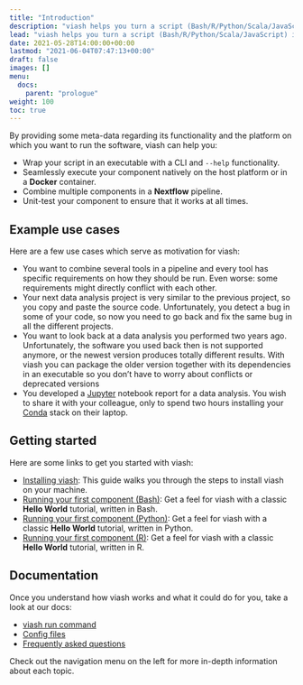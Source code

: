 ```yaml
---
title: "Introduction"
description: "viash helps you turn a script (Bash/R/Python/Scala/JavaScript) into a reusable component."
lead: "viash helps you turn a script (Bash/R/Python/Scala/JavaScript) into a reusable component."
date: 2021-05-28T14:00:00+00:00
lastmod: "2021-06-04T07:47:13+00:00"
draft: false
images: []
menu:
  docs:
    parent: "prologue"
weight: 100
toc: true
---
```




<!-- TODO: What is viash if you would describe it in one or two sentences?
viash is a ... -->

By providing some meta-data regarding its functionality and the platform
on which you want to run the software, viash can help you:

-   Wrap your script in an executable with a CLI and `--help`
    functionality.
-   Seamlessly execute your component natively on the host platform or
    in a **Docker** container.
-   Combine multiple components in a **Nextflow** pipeline.
-   Unit-test your component to ensure that it works at all times.

## Example use cases

Here are a few use cases which serve as motivation for viash:

<!-- TODO: Rewrite use cases, the reason why viash helps in those situations should be crystal clear to someone that has never seen viash before, this part of the docs is presented before the installation after all. Ideally each of these should have "viash can help here by../In this case, viash can.../etc." -->

-   You want to combine several tools in a pipeline and every tool has
    specific requirements on how they should be run. Even worse: some
    requirements might directly conflict with each other.
-   Your next data analysis project is very similar to the previous
    project, so you copy and paste the source code. Unfortunately, you
    detect a bug in some of your code, so now you need to go back and
    fix the same bug in all the different projects.
-   You want to look back at a data analysis you performed two years
    ago. Unfortunately, the software you used back then is not supported
    anymore, or the newest version produces totally different results.
    With viash you can package the older version together with its
    dependencies in an executable so you don’t have to worry about
    conflicts or deprecated versions
-   You developed a [Jupyter](https://jupyter.org/) notebook report for
    a data analysis. You wish to share it with your colleague, only to
    spend two hours installing your [Conda](https://docs.conda.io/)
    stack on their laptop.

## Getting started

Here are some links to get you started with viash:

-   [Installing viash](/docs/prologue/installation): This guide walks
    you through the steps to install viash on your machine.
-   [Running your first component
    (Bash)](/docs/prologue/hello_world_bash): Get a feel for viash with
    a classic **Hello World** tutorial, written in Bash.
-   [Running your first component
    (Python)](/docs/prologue/hello_world_python): Get a feel for viash
    with a classic **Hello World** tutorial, written in Python.
-   [Running your first component (R)](/docs/prologue/hello_world_r):
    Get a feel for viash with a classic **Hello World** tutorial,
    written in R.

## Documentation

Once you understand how viash works and what it could do for you, take a
look at our docs:

-   [viash run command](/docs/reference_commands/run/)
-   [Config files](/docs/reference_config/config/)
-   [Frequently asked questions](/docs/help/frequently_asked_questions/)

Check out the navigation menu on the left for more in-depth information
about each topic.
